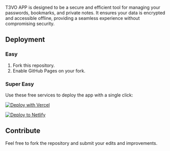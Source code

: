T3VO APP is designed to be a secure and efficient tool for managing your passwords, bookmarks, and private notes. It ensures your data is encrypted and accessible offline, providing a seamless experience without compromising security.

## Deployment

### Easy

1. Fork this repository.
2. Enable GitHub Pages on your fork.

### Super Easy

Use these free services to deploy the app with a single click:

[![Deploy with Vercel](https://vercel.com/button)](https://vercel.com/new/clone?repository-url=https://github.com/t3volabs/t3vo-app/tree/latest)

[![Deploy to Netlify](https://www.netlify.com/img/deploy/button.svg)](https://app.netlify.com/start/deploy?repository=https://github.com/t3volabs/t3vo-app&branch=latest)

## Contribute

Feel free to fork the repository and submit your edits and improvements.
